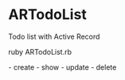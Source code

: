 # ARTodoList
Todo list with Active Record
      
ruby ARTodoList.rb <action>

<action>
- create
- show
- update <index>
- delete <indexes split by space>
 

